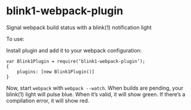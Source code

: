 # blink1-webpack-plugin
Signal webpack build status with a blink(1) notification light

To use: 

Install plugin and add it to your webpack configuration:

```
var Blink1Plugin = require(‘blink1-webpack-plugin’);
{
	plugins: [new Blink1Plugin()]
}
```

Now, start `webpack` with `webpack --watch`. When builds are pending, your blink(1) light will pulse blue. When it’s valid, it will show green. If there’s a compilation error, it will show red.
